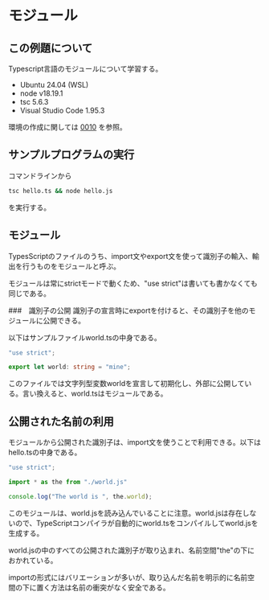 # モジュール
## この例題について

Typescript言語のモジュールについて学習する。
- Ubuntu 24.04 (WSL)
- node v18.19.1
- tsc 5.6.3
- Visual Studio Code 1.95.3

環境の作成に関しては [0010](../0010_install_nodejs/README.md) を参照。
## サンプルプログラムの実行
コマンドラインから
```sh
tsc hello.ts && node hello.js
```
を実行する。
## モジュール
TypesScriptのファイルのうち、import文やexport文を使って識別子の輸入、輸出を行うものをモジュールと呼ぶ。

モジュールは常にstrictモードで動くため、"use strict"は書いても書かなくても同じである。

###　識別子の公開
識別子の宣言時にexportを付けると、その識別子を他のモジュールに公開できる。

以下はサンプルファイルworld.tsの中身である。
```ts
"use strict";

export let world: string = "mine";
```

このファイルでは文字列型変数worldを宣言して初期化し、外部に公開している。言い換えると、world.tsはモジュールである。
## 公開された名前の利用
モジュールから公開された識別子は、import文を使うことで利用できる。以下はhello.tsの中身である。

```ts
"use strict";

import * as the from "./world.js"

console.log("The world is ", the.world);
```

このモジュールは、world.jsを読み込んでいることに注意。world.jsは存在しないので、TypeScriptコンパイラが自動的にworld.tsをコンパイルしてworld.jsを生成する。

world.jsの中のすべての公開された識別子が取り込まれ、名前空間"the"の下におかれている。

importの形式にはバリエーションが多いが、取り込んだ名前を明示的に名前空間の下に置く方法は名前の衝突がなく安全である。
